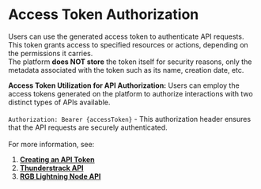 # Access Token Authorization

Users can use the generated access token to authenticate API requests. This token grants access to specified resources or actions, depending on the permissions it carries. \
The platform **does NOT store** the token itself for security reasons, only the metadata associated with the token such as its name, creation date, etc.

**Access Token Utilization for API Authorization:** Users can employ the access tokens generated on the platform to authorize interactions with two distinct types of APIs available.\
&#x20;\
`Authorization: Bearer {accessToken}` - This authorization header ensures that the API requests are securely authenticated.\
\
For more information, see:

1. [**Creating an API Token**](broken-reference)
2. [**Thunderstrack  API**](broken-reference)
3. [**RGB Lightning Node API**](broken-reference)

